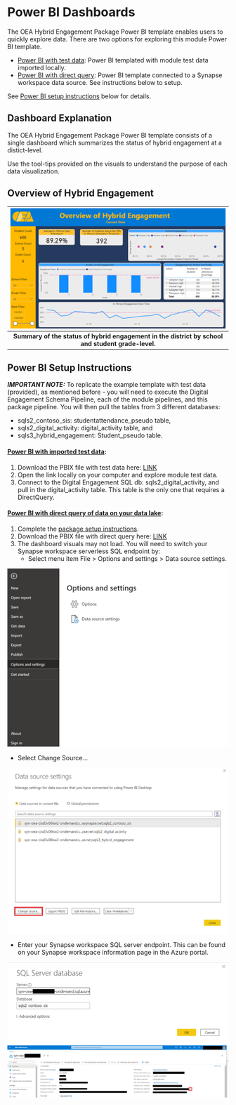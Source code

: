 # Power BI Dashboards

The OEA Hybrid Engagement Package Power BI template enables users to quickly explore data. There are two options for exploring this module Power BI template.
- [Power BI with test data](https://github.com/microsoft/OpenEduAnalytics/blob/main/packages/package_catalog/Hybrid_Engagement/powerbi/Hybrid%20Engagement%20Package%20Dashboard%20TestData.pbix): Power BI templated with module test data imported locally. 
- [Power BI with direct query](https://github.com/microsoft/OpenEduAnalytics/blob/main/packages/package_catalog/Hybrid_Engagement/powerbi/Hybrid%20Engagement%20Package%20Dashboard%20DirectQuery.pbix): Power BI template connected to a Synapse workspace data source. See instructions below to setup.

See [Power BI setup instructions](https://github.com/microsoft/OpenEduAnalytics/tree/main/packages/package_catalog/Hybrid_Engagement/powerbi#power-bi-setup-instructions) below for details.

## Dashboard Explanation 

The OEA Hybrid Engagement Package Power BI template consists of a single dashboard which summarizes the status of hybrid engagement at a distict-level. 

Use the tool-tips provided on the visuals to understand the purpose of each data visualization.

## Overview of Hybrid Engagement

| ![Overview of Hybrid Engagement](https://github.com/cstohlmann/oea-hybrid-engagement-package/blob/main/docs/images/pbi_p1_overview_of_hybrid_engagement.png "Overview of Hybrid Engagement") |
|:--:|
| <b> Summary of the status of hybrid engagement in the district by school and student grade-level. </b>|

## Power BI Setup Instructions

<strong><em>IMPORTANT NOTE:</strong></em> To replicate the example template with test data (provided), as mentioned before - you will need to execute the Digital Engagement Schema Pipeline, each of the module pipelines, and this package pipeline. You will then pull the tables from 3 different databases: 
 - sqls2_contoso_sis: studentattendance_pseudo table,
 - sqls2_digital_activity: digital_activity table, and
 - sqls3_hybrid_engagement: Student_pseudo table.

#### [Power BI with imported test data](https://github.com/microsoft/OpenEduAnalytics/blob/main/packages/package_catalog/Hybrid_Engagement/powerbi/Hybrid%20Engagement%20Package%20Dashboard%20TestData.pbix):
1. Download the PBIX file with test data here: [LINK](https://github.com/microsoft/OpenEduAnalytics/blob/main/packages/package_catalog/Hybrid_Engagement/powerbi/Hybrid%20Engagement%20Package%20Dashboard%20TestData.pbix)
2. Open the link locally on your computer and explore module test data. 
3. Connect to the Digital Engagement SQL db: sqls2_digital_activity, and pull in the digital_activity table. This table is the only one that requires a DirectQuery.

#### [Power BI with direct query of data on your data lake](https://github.com/microsoft/OpenEduAnalytics/blob/main/packages/package_catalog/Hybrid_Engagement/powerbi/Hybrid%20Engagement%20Package%20Dashboard%20DirectQuery.pbix):
1. Complete the [package setup instructions](https://github.com/microsoft/OpenEduAnalytics/tree/main/packages/package_catalog/Hybrid_Engagement#package-setup-instructions).
2. Download the PBIX file with direct query here: [LINK](https://github.com/microsoft/OpenEduAnalytics/blob/main/packages/package_catalog/Hybrid_Engagement/powerbi/Hybrid%20Engagement%20Package%20Dashboard%20DirectQuery.pbix)
3. The dashboard visuals may not load. You will need to switch your Synapse workspace serverless SQL endpoint by:
   * Select menu item File > Options and settings > Data source settings.

![](https://github.com/cstohlmann/oea-hybrid-engagement-package/blob/main/docs/images/pbi_instructions_p1_options_and_settings.png)

   * Select Change Source...

![](https://github.com/cstohlmann/oea-hybrid-engagement-package/blob/main/docs/images/pbi_instructions_p2_data_source_settings.png)

   * Enter your Synapse workspace SQL server endpoint. This can be found on your Synapse workspace information page in the Azure portal.

![](https://github.com/cstohlmann/oea-hybrid-engagement-package/blob/main/docs/images/pbi_instructions_p3_sql_server_db.png)
![](https://github.com/cstohlmann/oea-hybrid-engagement-package/blob/main/docs/images/pbi_instructions_p4_serverless_sql_endpoint.png)
